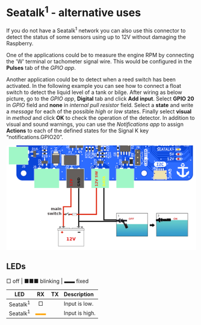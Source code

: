 # Seatalk<sup>1</sup> - alternative uses

If you do not have a Seatalk<sup>1</sup> network you can also use this connector to detect the status of some sensors using up to 12V without damaging the Raspberry.

One of the applications could be to measure the engine RPM by connecting the 'W' terminal or tachometer signal wire. This would be configured in the **Pulses** tab of the *GPIO app*.

Another application could be to detect when a reed switch has been activated. In the following example you can see how to connect a float switch to detect the liquid level of a tank or bilge. After wiring as below picture, go to the *GPIO app*, **Digital** tab and click **Add input**. Select **GPIO 20** in *GPIO* field and **none** in *internal pull resistor* field. Select a **state** and write a *message* for each of the possible *high* or *low* states. Finally select **visual** in *method* and click **OK** to check the operation of the detector. In addition to visual and sound warnings, you can use the *Notifications app* to assign **Actions** to each of the defined states for the Signal K key “notifications.GPIO20”.

![Seatalk<sup>1</sup> - alternative uses](seatalkalt/flost-switch.png)

## LEDs

□ off | ■■■ blinking |  ▬▬ fixed

|LED|RX|TX|Description|
|:--:|:--:|:--:|:---|
| Seatalk<sup>1</sup>  | □ |  |Input is low.|
| Seatalk<sup>1</sup>  |<span style="color:orange">▬▬</span>|  |Input is high.|